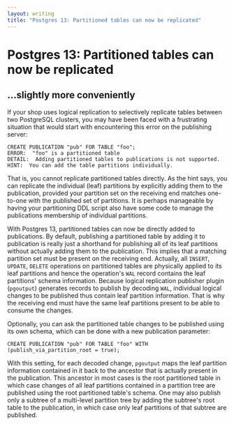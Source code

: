 ```yaml
---
layout: writing
title: "Postgres 13: Partitioned tables can now be replicated"
---
```

# Postgres 13: Partitioned tables can now be replicated
## ...slightly more conveniently

If your shop uses logical replication to selectively replicate tables between two
PostgreSQL clusters, you may have been faced with a frustrating situation that would
start with encountering this error on the publishing server:

```
CREATE PUBLICATION "pub" FOR TABLE "foo";
ERROR:  "foo" is a partitioned table
DETAIL:  Adding partitioned tables to publications is not supported.
HINT:  You can add the table partitions individually.
```

That is, you cannot replicate partitioned tables directly.  As the hint says, you
can replicate the individual (leaf) partitions by explicitly adding them to the
publication, provided your partition set on the receiving end matches one-to-one
with the published set of partitions.  It is perhaps manageable by having your
partitioning DDL script also have some code to manage the publications membership
of individual partitions.

With Postgres 13, partitioned tables can now be directly added to publications.
By default, publishing a partitioned table by adding it to publication is really
just a shorthand for publishing all of its leaf partitions without actually
adding them to the publication.  This implies that a matching partition
set must be present on the receiving end.  Actually, all `INSERT`, `UPDATE`,
`DELETE` operations on partitioned tables are physically applied to its leaf
partitions and hence the operation's `WAL` record contains the leaf partitions'
schema information.  Because logical replication publisher plugin (`pgoutput`)
generates records to publish by decoding `WAL`, individual logical changes to be
published thus contain leaf partition information. That is why the receiving end
must have the same leaf partitions present to be able to consume the changes.

Optionally, you can ask the partitioned table changes to be published using its
own schema, which can be done with a new publication parameter:

```
CREATE PUBLICATION "pub" FOR TABLE "foo" WITH (publish_via_partition_root = true);
```

With this setting, for each decoded change, `pgoutput` maps the leaf partition
information contained in it back to the ancestor that is actually present in the
publication.  This ancestor in most cases is the root partitioned table in which
case changes of all leaf partitions contained in a partition tree are published
using the root partitioned table's schema.  One may also publish only a subtree
of a multi-level partition tree by adding the subtree's root table to the
publication, in which case only leaf partitions of that subtree are published.
